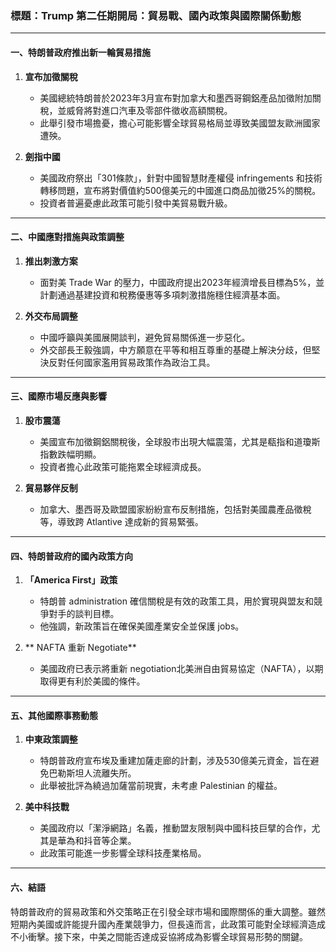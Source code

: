 ### 標題：Trump 第二任期開局：貿易戰、國內政策與國際關係動態

---

#### 一、特朗普政府推出新一輪貿易措施
1. **宣布加徵關稅**  
   - 美國總統特朗普於2023年3月宣布對加拿大和墨西哥鋼鋁產品加徵附加關稅，並威脅將對進口汽車及零部件徵收高額關稅。
   - 此舉引發市場擔憂，擔心可能影響全球貿易格局並導致美國盟友歐洲國家遭殃。

2. **劍指中國**  
   - 美國政府祭出「301條款」，針對中國智慧財產權侵 infringements 和技術轉移問題，宣布將對價值約500億美元的中國進口商品加徵25%的關稅。
   - 投資者普遍憂慮此政策可能引發中美貿易戰升級。

---

#### 二、中國應對措施與政策調整
1. **推出刺激方案**  
   - 面對美 Trade War 的壓力，中國政府提出2023年經濟增長目標為5%，並計劃通過基建投資和稅務優惠等多項刺激措施穩住經濟基本面。

2. **外交布局調整**  
   - 中國呼籲與美國展開談判，避免貿易關係進一步惡化。
   - 外交部長王毅強調，中方願意在平等和相互尊重的基礎上解決分歧，但堅決反對任何國家濫用貿易政策作為政治工具。

---

#### 三、國際市場反應與影響
1. **股市震蕩**  
   - 美國宣布加徵鋼鋁關稅後，全球股市出現大幅震蕩，尤其是瓻指和道瓊斯指數跌幅明顯。
   - 投資者擔心此政策可能拖累全球經濟成長。

2. **貿易夥伴反制**  
   - 加拿大、墨西哥及歐盟國家紛紛宣布反制措施，包括對美國農產品徵稅等，導致跨 Atlantive 達成新的貿易緊張。  

---

#### 四、特朗普政府的國內政策方向
1. **「America First」政策**  
   - 特朗普 administration 確信關稅是有效的政策工具，用於實現與盟友和競爭對手的談判目標。
   - 他強調，新政策旨在確保美國產業安全並保護 jobs。

2. ** NAFTA 重新 Negotiate**  
   - 美國政府已表示將重新 negotiation北美洲自由貿易協定（NAFTA），以期取得更有利於美國的條件。

---

#### 五、其他國際事務動態
1. **中東政策調整**  
   - 特朗普政府宣布埃及重建加薩走廊的計劃，涉及530億美元資金，旨在避免巴勒斯坦人流離失所。
   - 此舉被批評為繞過加薩當前現實，未考慮 Palestinian 的權益。

2. **美中科技戰**  
   - 美國政府以「潔淨網路」名義，推動盟友限制與中國科技巨擘的合作，尤其是華為和抖音等企業。
   - 此政策可能進一步影響全球科技產業格局。

---

#### 六、結語
特朗普政府的貿易政策和外交策略正在引發全球市場和國際關係的重大調整。雖然短期內美國或許能提升國內產業競爭力，但長遠而言，此政策可能對全球經濟造成不小衝擊。接下來，中美之間能否達成妥協將成為影響全球貿易形勢的關鍵。